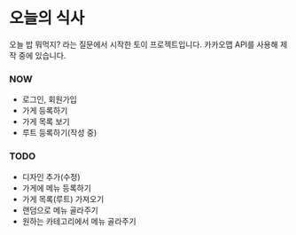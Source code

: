 # 오늘의 식사

오늘 밥 뭐먹지? 라는 질문에서 시작한 토이 프로젝트입니다.
카카오맵 API를 사용해 제작 중에 있습니다.

### NOW

- 로그인, 회원가입
- 가게 등록하기
- 가게 목록 보기
- 루트 등록하기(작성 중)

### TODO

- 디자인 추가(수정)
- 가게에 메뉴 등록하기
- 가게 목록(루트) 가져오기
- 랜덤으로 메뉴 골라주기
- 원하는 카테고리에서 메뉴 골라주기
